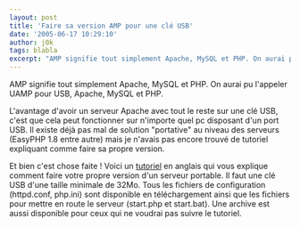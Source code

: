 ```yaml
---
layout: post
title: 'Faire sa version AMP pour une clé USB'
date: '2005-06-17 10:29:10'
author: j0k
tags: blabla
excerpt: "AMP signifie tout simplement Apache, MySQL et PHP. On aurai pu l'appeler UAMP pour USB, Apache, MySQL et PHP.     \nL'avantage d'avoir un serveur Apache avec tout le reste sur une clé USB, c'est que cela peut fonctionner sur n'importe quel pc disposant d'un port USB.   Il existe déjà pas mal de solution \"portative\" au niveau des serveurs (EasyPHP 1.8 entre      …"
---
```


AMP signifie tout simplement Apache, MySQL et PHP. On aurai pu l'appeler UAMP pour USB, Apache, MySQL et PHP.

L'avantage d'avoir un serveur Apache avec tout le reste sur une clé USB, c'est que cela peut fonctionner sur n'importe quel pc disposant d'un port USB.   Il existe déjà pas mal de solution "portative" au niveau des serveurs (EasyPHP 1.8 entre autre) mais je n'avais pas encore trouvé de tutoriel expliquant comme faire sa propre version.

Et bien c'est chose faite !   Voici un [tutoriel](http://firepages.com.au/php_usb.htm) en anglais qui vous explique comment faire votre propre version d'un serveur portable. Il faut une clé USB d'une taille minimale de 32Mo. Tous les fichiers de configuration (httpd.conf, php.ini) sont disponible en téléchargement ainsi que les fichiers pour mettre en route le serveur (start.php et start.bat).   Une archive est aussi disponible pour ceux qui ne voudrai pas suivre le tutoriel.

